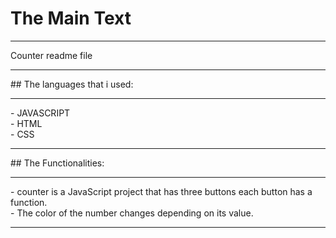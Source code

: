 # The Main Text 
<hr>
Counter readme file
<hr>
## The languages that i used:
<hr>
- JAVASCRIPT <br>
- HTML <br>
- CSS <br>
<hr>
## The Functionalities:
<hr>
- counter is a JavaScript project that has three buttons each button has a function.<br>
- The color of the number changes depending on its value.<br>
<hr>
